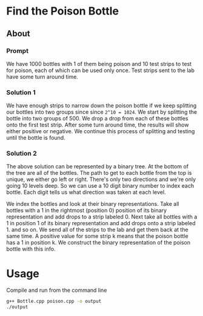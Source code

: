 # Find the Poison Bottle

## About

### Prompt

We have 1000 bottles with 1 of them being poison and 10 test strips to test for poison, each of which can be used only once. 
Test strips sent to the lab have some turn around time. 

### Solution 1

We have enough strips to narrow down the poison bottle if we keep splitting our bottles into two groups since since ```2^10 = 1024```. We start by
splitting the bottle into two groups of 500. We drop a drop from each of these bottles onto the first test strip. After some turn around time, 
the results will show either positive or negative. We continue this process of splitting and testing until the bottle is found.

### Solution 2

The above solution can be represented by a binary tree. At the bottom of the tree are all of the bottles. The path to get to each bottle from the top is unique,
we either go left or right. There's only two directions and we're only going 10 levels deep. So we can use a 10 digit binary number to index each bottle. 
Each digit tells us what direction was taken at each level. 

We index the bottles and look at their binary representations. Take all bottles with a 1 in the rightmost (position 0) position of its binary representation 
and add drops to a strip labeled 0. Next take all bottles with a 1 in position 1 of its binary representation and add drops onto a strip labeled 1. and so on. We send 
all of the strips to the lab and get them back at the same time. A positive value for some strip k means that the poison bottle has a 1 in position k. We construct 
the binary representation of the poison bottle with this info. 

# Usage

Compile and run from the command line

```bash
g++ Bottle.cpp poison.cpp -o output
./output
```